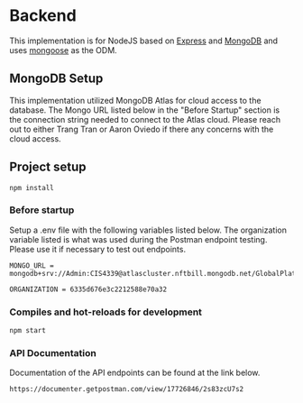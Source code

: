 # Backend

This implementation is for NodeJS based on [Express](https://expressjs.com/) and [MongoDB](https://www.mongodb.com/) and uses [mongoose](https://mongoosejs.com/) as the ODM.

## MongoDB Setup

This implementation utilized MongoDB Atlas for cloud access to the database. 
The Mongo URL listed below in the "Before Startup" section is the connection string needed to connect to the Atlas cloud. 
Please reach out to either Trang Tran or Aaron Oviedo if there any concerns with the cloud access. 


## Project setup
```
npm install
```

### Before startup 
Setup a .env file with the following variables listed below.
The organization variable listed is what was used during the Postman endpoint testing. 
Please use it if necessary to test out endpoints.

```
MONGO_URL = mongodb+srv://Admin:CIS4339@atlascluster.nftbill.mongodb.net/GlobalPlatform

ORGANIZATION = 6335d676e3c2212588e70a32
```

### Compiles and hot-reloads for development
```
npm start
```
### API Documentation
Documentation of the API endpoints can be found at the link below.
```
https://documenter.getpostman.com/view/17726846/2s83zcU7s2
```
